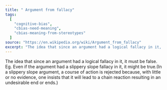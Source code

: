 ```yaml
---
title: " Argument from fallacy"
tags:
  [
    "cognitive-bias",
    "cbias-need-meaning",
    "cbias-meaning-from-stereotypes"
  ]
source: "https://en.wikipedia.org/wiki/Argument_from_fallacy"
excerpt: "The idea that since an argument had a logical fallacy in it, it must be false."
---
```


The idea that since an argument had a logical fallacy in it, it must be false. Eg. Even if the argument had a slippery slope fallacy in it, it might be true.(In a slippery slope argument, a course of action is rejected because, with little or no evidence, one insists that it will lead to a chain reaction resulting in an undesirable end or ends.)



